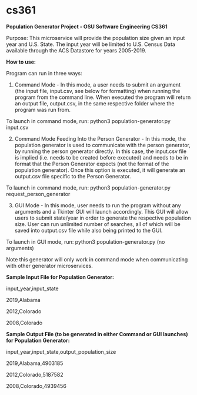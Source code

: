 # cs361
**Population Generator Project - OSU Software Engineering CS361**

Purpose: This microservice will provide the population size given an input year and U.S. State. The input year will be limited to U.S. Census Data available through the ACS Datastore for years 2005-2019. 

**How to use:** 

  Program can run in three ways:
  
  1. Command Mode - In this mode, a user needs to submit an argument (the input file, input.csv, see below for formatting) when running the program from the command line. When executed the program will return an output file, output.csv, in the same respective folder where the program was run from. 

To launch in command mode, run: python3 population-generator.py input.csv

  2. Command Mode Feeding Into the Person Generator - In this mode, the population generator is used to communicate with the person generator, by running the person generator directly. In this case, the input.csv file is implied (i.e. needs to be created before executed) and needs to be in format that the Person Generator expects (not the format of the population generator). Once this option is executed, it will generate an output.csv file specific to the Person Generator. 
 
To launch in command mode, run: python3 population-generator.py request_person_generator 

  3. GUI Mode - In this mode, user needs to run the program without any arguments and a Tkinter GUI will launch accordingly. This GUI will allow users to submit state/year in order to generate the respective population size. User can run unlimited number of searches, all of which will be saved into output.csv file while also being printed to the GUI. 

To launch in GUI mode, run: python3 population-generator.py      (no arguments) 

Note this generator will only work in command mode when communicating with other generator microservices. 

**Sample Input File for Population Generator:**

input_year,input_state

2019,Alabama

2012,Colorado

2008,Colorado

**Sample Output File (to be generated in either Command or GUI launches) for Population Generator:**


input_year,input_state,output_population_size

2019,Alabama,4903185

2012,Colorado,5187582

2008,Colorado,4939456
